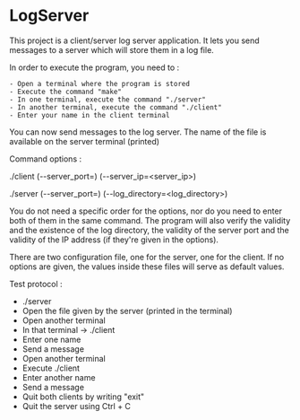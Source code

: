 # LogServer

This project is a client/server log server application. It lets you send messages to a server which will store them in a log file. 

In order to execute the program, you need to :

    - Open a terminal where the program is stored
    - Execute the command "make"
    - In one terminal, execute the command "./server"
    - In another terminal, execute the command "./client"
    - Enter your name in the client terminal

You can now send messages to the log server. The name of the file is available on the server terminal (printed)

Command options : 

./client (--server_port=<port>) (--server_ip=<server_ip>)

./server (--server_port=<port>) (--log_directory=<log_directory>)

You do not need a specific order for the options, nor do you need to enter both of them in the same command.
The program will also verify the validity and the existence of the log directory, the validity of the server port and the validity of the IP address (if they're given in the options).

There are two configuration file, one for the server, one for the client. If no options are given, the values inside these files will serve as default values.

Test protocol : 

  - ./server
  - Open the file given by the server (printed in the terminal)
  - Open another terminal
  - In that terminal -> ./client
  - Enter one name
  - Send a message
  - Open another terminal
  - Execute ./client
  - Enter another name
  - Send a message
  - Quit both clients by writing "exit"
  - Quit the server using Ctrl + C
